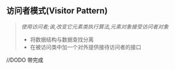 ## 访问者模式(Visitor Pattern)

> *使用访问者;诶,改变它元素类执行算法,元素对象接受访问者对象*
>
> - 将数据结构与数据查找分离
> - 在被访问类中加一个对外提供接待访问者的接口
>
> 
//DODO 带完成